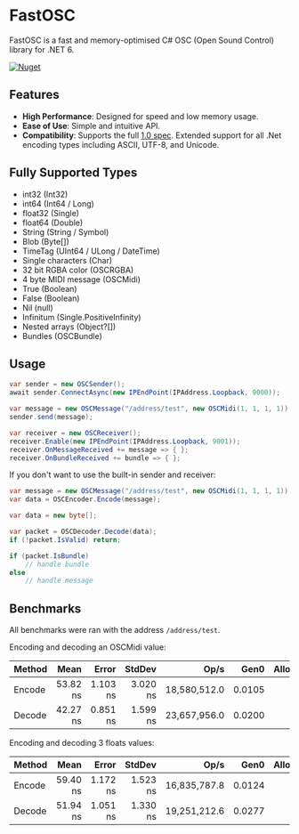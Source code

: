 # FastOSC

FastOSC is a fast and memory-optimised C# OSC (Open Sound Control) library for .NET 6.

[![Nuget](https://img.shields.io/nuget/v/VolcanicArts.FastOSC)](https://www.nuget.org/packages/VolcanicArts.FastOSC/)

## Features

- **High Performance**: Designed for speed and low memory usage.
- **Ease of Use**: Simple and intuitive API.
- **Compatibility**: Supports the full [1.0 spec](https://opensoundcontrol.stanford.edu/spec-1_0.html). Extended support for all .Net encoding types including ASCII, UTF-8, and Unicode.

## Fully Supported Types
- int32 (Int32)
- int64 (Int64 / Long)
- float32 (Single)
- float64 (Double)
- String (String / Symbol)
- Blob (Byte[])
- TimeTag (UInt64 / ULong / DateTime)
- Single characters (Char)
- 32 bit RGBA color (OSCRGBA)
- 4 byte MIDI message (OSCMidi)
- True (Boolean)
- False (Boolean)
- Nil (null)
- Infinitum (Single.PositiveInfinity)
- Nested arrays (Object?[])
- Bundles (OSCBundle)

## Usage

```c#
var sender = new OSCSender();
await sender.ConnectAsync(new IPEndPoint(IPAddress.Loopback, 9000));

var message = new OSCMessage("/address/test", new OSCMidi(1, 1, 1, 1));
sender.send(message);
```

```c#
var receiver = new OSCReceiver();
receiver.Enable(new IPEndPoint(IPAddress.Loopback, 9001));
receiver.OnMessageReceived += message => { };
receiver.OnBundleReceived += bundle => { };
```

If you don't want to use the built-in sender and receiver:
```c#
var message = new OSCMessage("/address/test", new OSCMidi(1, 1, 1, 1));
var data = OSCEncoder.Encode(message);
```

```c#
var data = new byte[];

var packet = OSCDecoder.Decode(data);
if (!packet.IsValid) return;

if (packet.IsBundle)
    // handle bundle
else
    // handle message
```

## Benchmarks
All benchmarks were ran with the address `/address/test`.

Encoding and decoding an OSCMidi value:

| Method | Mean     | Error    | StdDev   | Op/s         | Gen0   | Allocated |
|------- |---------:|---------:|---------:|-------------:|-------:|----------:|
| Encode | 53.82 ns | 1.103 ns | 3.020 ns | 18,580,512.0 | 0.0105 |      88 B |
| Decode | 42.27 ns | 0.851 ns | 1.599 ns | 23,657,956.0 | 0.0200 |     168 B |

Encoding and decoding 3 floats values:

| Method | Mean     | Error    | StdDev   | Op/s         | Gen0   | Allocated |
|------- |---------:|---------:|---------:|-------------:|-------:|----------:|
| Encode | 59.40 ns | 1.172 ns | 1.523 ns | 16,835,787.8 | 0.0124 |     104 B |
| Decode | 51.94 ns | 1.051 ns | 1.330 ns | 19,251,212.6 | 0.0277 |     232 B |

